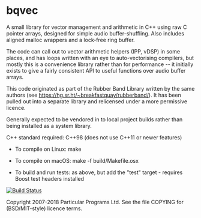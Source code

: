 
bqvec
=====

A small library for vector management and arithmetic in C++ using raw
C pointer arrays, designed for simple audio buffer-shuffling. Also
includes aligned malloc wrappers and a lock-free ring buffer.

The code can call out to vector arithmetic helpers (IPP, vDSP) in some
places, and has loops written with an eye to auto-vectorising
compilers, but mostly this is a convenience library rather than for
performance -- it initially exists to give a fairly consistent API to
useful functions over audio buffer arrays.

This code originated as part of the Rubber Band Library written by the
same authors (see https://hg.sr.ht/~breakfastquay/rubberband/).
It has been pulled out into a separate library and relicensed under a
more permissive licence.

Generally expected to be vendored in to local project builds rather
than being installed as a system library.

C++ standard required: C++98 (does not use C++11 or newer features)

 * To compile on Linux: make
   
 * To compile on macOS: make -f build/Makefile.osx

 * To build and run tests: as above, but add the "test" target -
   requires Boost test headers installed

[![Build Status](https://travis-ci.org/breakfastquay/bqvec.svg?branch=master)](https://travis-ci.org/breakfastquay/bqvec)

Copyright 2007-2018 Particular Programs Ltd. See the file COPYING for
(BSD/MIT-style) licence terms.

